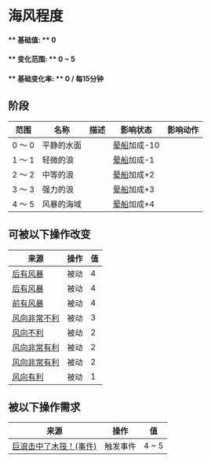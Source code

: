 # 海风程度  
#### ** 基础值: ** 0   
#### ** 变化范围: ** 0 ~ 5  
#### ** 基础变化率: ** 0 / 每15分钟  
## 阶段  
范围  |  名称  |  描述  |  影响状态  |  影响动作  
----  |  ----  |  ----  |  ----  |  ----  
0 ～ 0  |  平静的水面  |    |  [晕船](SeaSickness.md)加成-10  |    
1 ～ 1  |  轻微的浪  |    |  [晕船](SeaSickness.md)加成-1  |    
2 ～ 2  |  中等的浪  |    |  [晕船](SeaSickness.md)加成+2  |    
3 ～ 3  |  强力的浪  |    |  [晕船](SeaSickness.md)加成+3  |    
4 ～ 5  |  风暴的海域  |    |  [晕船](SeaSickness.md)加成+4  |    
## 可被以下操作改变  
来源  |  操作  |  值  
----  |  ----  |  ----  
[后有风暴](OpenSea_StormBehind.md)  |  被动  |  4  
[后有风暴](OpenSea_StormBehindInfinite.md)  |  被动  |  4  
[前有风暴](OpenSea_StormFront.md)  |  被动  |  4  
[风向非常不利](OpenSea_VeryUnFavourable.md)  |  被动  |  3  
[风向不利](OpenSea_UnFavourable.md)  |  被动  |  2  
[风向非常有利](OpenSea_VeryFavourable.md)  |  被动  |  2  
[风向非常有利](OpenSea_VeryFavourableInfinite.md)  |  被动  |  2  
[风向有利](OpenSea_Favourable.md)  |  被动  |  1  
## 被以下操作需求  
来源  |  操作  |  值  
----  |  ----  |  ----  
[巨浪击中了木筏！(事件)](Event_Wave.md)  |  触发事件  |  4 ~ 5  
